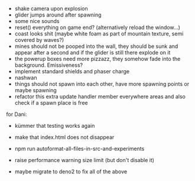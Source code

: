 * shake camera upon explosion
* glider jumps around after spawning
* some nice sounds
* reset() everything on game end? (alternatively reload the window...)
* coast looks shit (maybe white foam as part of mountain texture, semi covered by waves?)
* mines should not be pooped into the wall, they should be sunk and appear after a second and if the glider is still there explode on it
* the powerup boxes need more pizzazz, they somehow fade into the background. Emissiveness?
* implement standard shields and phaser charge
* nashwan
* things should not spawn into each other, have more spawning points or maybe spawning 
* refactor this extra update handler member everywhere
areas and also check if a spawn place is free

for Dani:

* kümmer that testing works again
* make that index.html does not disappear
* npm run autoformat-all-files-in-src-and-experiments
* raise performance warning size limit (but don't disable it)

* maybe migrate to deno2 to fix all of the above